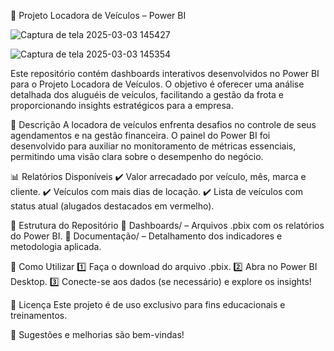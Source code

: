 🚗 Projeto Locadora de Veículos – Power BI

![Captura de tela 2025-03-03 145427](https://github.com/user-attachments/assets/f5d6c608-ec23-442f-a1cd-9f8abf2c9536)

![Captura de tela 2025-03-03 145354](https://github.com/user-attachments/assets/dd13a54b-db66-415f-a19e-4e391246ea2e)


Este repositório contém dashboards interativos desenvolvidos no Power BI para o Projeto Locadora de Veículos. O objetivo é oferecer uma análise detalhada dos aluguéis de veículos, facilitando a gestão da frota e proporcionando insights estratégicos para a empresa.

📌 Descrição
A locadora de veículos enfrenta desafios no controle de seus agendamentos e na gestão financeira. O painel do Power BI foi desenvolvido para auxiliar no monitoramento de métricas essenciais, permitindo uma visão clara sobre o desempenho do negócio.

📊 Relatórios Disponíveis
✔️ Valor arrecadado por veículo, mês, marca e cliente.
✔️ Veículos com mais dias de locação.
✔️ Lista de veículos com status atual (alugados destacados em vermelho).

📂 Estrutura do Repositório
📁 Dashboards/ – Arquivos .pbix com os relatórios do Power BI.
📁 Documentação/ – Detalhamento dos indicadores e metodologia aplicada.

🚀 Como Utilizar
1️⃣ Faça o download do arquivo .pbix.
2️⃣ Abra no Power BI Desktop.
3️⃣ Conecte-se aos dados (se necessário) e explore os insights!

📄 Licença
Este projeto é de uso exclusivo para fins educacionais e treinamentos.

🔗 Sugestões e melhorias são bem-vindas!
